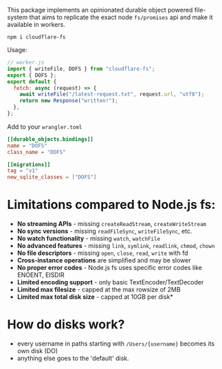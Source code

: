 This package implements an opinionated durable object powered file-system that aims to replicate the exact node `fs/promises` api and make it available in workers.

```
npm i cloudflare-fs
```

Usage:

```js
// worker.js
import { writeFile, DOFS } from "cloudflare-fs";
export { DOFS };
export default {
  fetch: async (request) => {
    await writeFile("/latest-request.txt", request.url, "utf8");
    return new Response("written!");
  },
};
```

Add to your `wrangler.toml`

```toml
[[durable_objects.bindings]]
name = "DOFS"
class_name = "DOFS"

[[migrations]]
tag = "v1"
new_sqlite_classes = ["DOFS"]
```

# Limitations compared to Node.js fs:

- **No streaming APIs** - missing `createReadStream`, `createWriteStream`
- **No sync versions** - missing `readFileSync`, `writeFileSync`, etc.
- **No watch functionality** - missing `watch`, `watchFile`
- **No advanced features** - missing `link`, `symlink`, `readlink`, `chmod`, `chown`
- **No file descriptors** - missing `open`, `close`, `read`, `write` with fd
- **Cross-instance operations** are simplified and may be slower
- **No proper error codes** - Node.js fs uses specific error codes like ENOENT, EISDIR
- **Limited encoding support** - only basic TextEncoder/TextDecoder
- **Limited max filesize** - capped at the max rowsize of 2MB
- **Limited max total disk size** - capped at 10GB per disk\*

# How do disks work?

- every username in paths starting with `/Users/{username}` becomes its own disk (DO)
- anything else goes to the 'default' disk.
